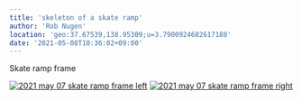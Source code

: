 ```yaml
---
title: 'skeleton of a skate ramp'
author: 'Rob Nugen'
location: 'geo:37.67539,138.95309;u=3.7900924682617188'
date: '2021-05-08T10:36:02+09:00'
---
```



Skate ramp frame

[![2021 may 07 skate ramp frame left](//b.robnugen.com/quests/walk-to-niigata/2021/en_route/day-23/thumbs/2021_may_07_skate_ramp_frame_left.jpeg)](//b.robnugen.com/quests/walk-to-niigata/2021/en_route/day-23/2021_may_07_skate_ramp_frame_left.jpeg)
[![2021 may 07 skate ramp frame right](//b.robnugen.com/quests/walk-to-niigata/2021/en_route/day-23/thumbs/2021_may_07_skate_ramp_frame_right.jpeg)](//b.robnugen.com/quests/walk-to-niigata/2021/en_route/day-23/2021_may_07_skate_ramp_frame_right.jpeg)          
